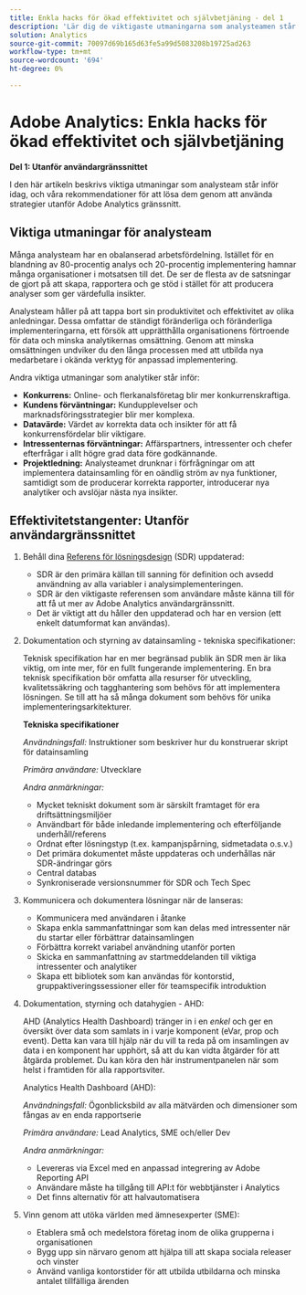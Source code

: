 ```yaml
---
title: Enkla hacks för ökad effektivitet och självbetjäning - del 1
description: 'Lär dig de viktigaste utmaningarna som analysteamen står inför idag och våra rekommendationer för att lösa dem med hjälp av strategier utanför Adobe Analytics användargränssnitt. '
solution: Analytics
source-git-commit: 70097d69b165d63fe5a99d5083208b19725ad263
workflow-type: tm+mt
source-wordcount: '694'
ht-degree: 0%

---
```


# Adobe Analytics: Enkla hacks för ökad effektivitet och självbetjäning

**Del 1: Utanför användargränssnittet**

I den här artikeln beskrivs viktiga utmaningar som analysteam står inför idag, och våra rekommendationer för att lösa dem genom att använda strategier utanför Adobe Analytics gränssnitt.

## Viktiga utmaningar för analysteam

Många analysteam har en obalanserad arbetsfördelning. Istället för en blandning av 80-procentig analys och 20-procentig implementering hamnar många organisationer i motsatsen till det. De ser de flesta av de satsningar de gjort på att skapa, rapportera och ge stöd i stället för att producera analyser som ger värdefulla insikter.

Analysteam håller på att tappa bort sin produktivitet och effektivitet av olika anledningar. Dessa omfattar de ständigt föränderliga och föränderliga implementeringarna, ett försök att upprätthålla organisationens förtroende för data och minska analytikernas omsättning. Genom att minska omsättningen undviker du den långa processen med att utbilda nya medarbetare i okända verktyg för anpassad implementering.

Andra viktiga utmaningar som analytiker står inför:

* **Konkurrens:** Online- och flerkanalsföretag blir mer konkurrenskraftiga.
* **Kundens förväntningar:** Kundupplevelser och marknadsföringsstrategier blir mer komplexa.
* **Datavärde:** Värdet av korrekta data och insikter för att få konkurrensfördelar blir viktigare.
* **Intressenternas förväntningar:** Affärspartners, intressenter och chefer efterfrågar i allt högre grad data före godkännande.
* **Projektledning:** Analysteamet drunknar i förfrågningar om att implementera datainsamling för en oändlig ström av nya funktioner, samtidigt som de producerar korrekta rapporter, introducerar nya analytiker och avslöjar nästa nya insikter.

## Effektivitetstangenter: Utanför användargränssnittet

1. Behåll dina [Referens för lösningsdesign](/help/implementation/implementation-basics/creating-and-maintaining-an-sdr.md) (SDR) uppdaterad:

   * SDR är den primära källan till sanning för definition och avsedd användning av alla variabler i analysimplementeringen.
   * SDR är den viktigaste referensen som användare måste känna till för att få ut mer av Adobe Analytics användargränssnitt.
   * Det är viktigt att du håller den uppdaterad och har en version (ett enkelt datumformat kan användas).

1. Dokumentation och styrning av datainsamling - tekniska specifikationer:

   Teknisk specifikation har en mer begränsad publik än SDR men är lika viktig, om inte mer, för en fullt fungerande implementering. En bra teknisk specifikation bör omfatta alla resurser för utveckling, kvalitetssäkring och tagghantering som behövs för att implementera lösningen. Se till att ha så många dokument som behövs för unika implementeringsarkitekturer.

   **Tekniska specifikationer**

   _Användningsfall:_ Instruktioner som beskriver hur du konstruerar skript för datainsamling

   _Primära användare:_ Utvecklare

   _Andra anmärkningar:_

   * Mycket tekniskt dokument som är särskilt framtaget för era driftsättningsmiljöer
   * Användbart för både inledande implementering och efterföljande underhåll/referens
   * Ordnat efter lösningstyp (t.ex. kampanjspårning, sidmetadata o.s.v.)
   * Det primära dokumentet måste uppdateras och underhållas när SDR-ändringar görs
   * Central databas
   * Synkroniserade versionsnummer för SDR och Tech Spec

1. Kommunicera och dokumentera lösningar när de lanseras:

   * Kommunicera med användaren i åtanke
   * Skapa enkla sammanfattningar som kan delas med intressenter när du startar eller förbättrar datainsamlingen
   * Förbättra korrekt variabel användning utanför porten
   * Skicka en sammanfattning av startmeddelanden till viktiga intressenter och analytiker
   * Skapa ett bibliotek som kan användas för kontorstid, gruppaktiveringssessioner eller för teamspecifik introduktion

1. Dokumentation, styrning och datahygien - AHD:

   AHD (Analytics Health Dashboard) tränger in i en _enkel_ och ger en översikt över data som samlats in i varje komponent (eVar, prop och event). Detta kan vara till hjälp när du vill ta reda på om insamlingen av data i en komponent har upphört, så att du kan vidta åtgärder för att åtgärda problemet. Du kan köra den här instrumentpanelen när som helst i framtiden för alla rapportsviter.

   Analytics Health Dashboard (AHD):

   _Användningsfall:_ Ögonblicksbild av alla mätvärden och dimensioner som fångas av en enda rapportserie

   _Primära användare:_ Lead Analytics, SME och/eller Dev

   _Andra anmärkningar:_
   * Levereras via Excel med en anpassad integrering av Adobe Reporting API
   * Användare måste ha tillgång till API:t för webbtjänster i Analytics
   * Det finns alternativ för att halvautomatisera

1. Vinn genom att utöka världen med ämnesexperter (SME):

   * Etablera små och medelstora företag inom de olika grupperna i organisationen
   * Bygg upp sin närvaro genom att hjälpa till att skapa sociala releaser och vinster
   * Använd vanliga kontorstider för att utbilda utbildarna och minska antalet tillfälliga ärenden
